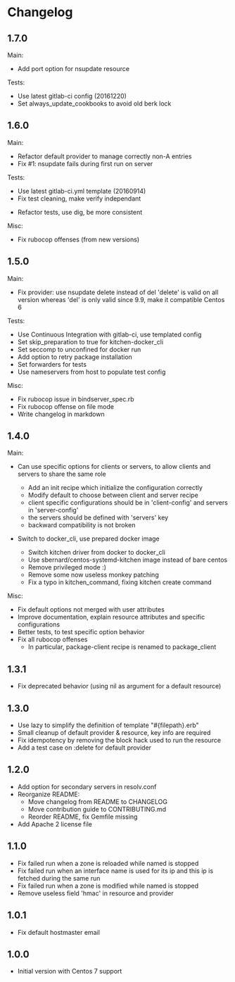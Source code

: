 Changelog
=========

1.7.0
-----

Main:
- Add port option for nsupdate resource

Tests:
- Use latest gitlab-ci config (20161220)
- Set always\_update\_cookbooks to avoid old berk lock

1.6.0
-----

Main:

- Refactor default provider to manage correctly non-A entries
- Fix #1: nsupdate fails during first run on server

Tests:

- Use latest gitlab-ci.yml template (20160914)
- Fix test cleaning, make verify independant
+ Refactor tests, use dig, be more consistent

Misc:

- Fix rubocop offenses (from new versions)

1.5.0
-----

Main:

- Fix provider: use nsupdate delete instead of del
  'delete' is valid on all version whereas 'del' is only valid since 9.9,
  make it compatible Centos 6

Tests:

- Use Continuous Integration with gitlab-ci, use templated config
- Set skip\_preparation to true for kitchen-docker\_cli
- Set seccomp to unconfined for docker run
- Add option to retry package installation
- Set forwarders for tests
- Use nameservers from host to populate test config

Misc:

- Fix rubocop issue in bindserver\_spec.rb
- Fix rubocop offense on file mode
- Write changelog in markdown

1.4.0
-----

Main:

- Can use specific options for clients or servers, to allow clients and
  servers to share the same role
  + Add an init recipe which initialize the configuration correctly
  + Modify default to choose between client and server recipe
  + client specific configurations should be in 'client-config' and
    servers in 'server-config'
  + the servers should be defined with 'servers' key
  + backward compatibility is not broken

- Switch to docker\_cli, use prepared docker image
  + Switch kitchen driver from docker to docker\_cli
  + Use sbernard/centos-systemd-kitchen image instead of bare centos
  + Remove privileged mode :)
  + Remove some now useless monkey patching
  + Fix a typo in kitchen\_command, fixing kitchen create command

Misc:

- Fix default options not merged with user attributes
- Improve documentation, explain resource attributes and specific
  configurations
- Better tests, to test specific option behavior
- Fix all rubocop offenses
  + In particular, package-client recipe is renamed to package\_client

1.3.1
-----

- Fix deprecated behavior (using nil as argument for a default resource)

1.3.0
-----

- Use lazy to simplify the definition of template "#{filepath}.erb"
- Small cleanup of default provider & resource, key info are required
- Fix idempotency by removing the block hack used to run the resource
- Add a test case on :delete for default provider

1.2.0
-----

- Add option for secondary servers in resolv.conf
- Reorganize README:
  + Move changelog from README to CHANGELOG
  + Move contribution guide to CONTRIBUTING.md
  + Reorder README, fix Gemfile missing
- Add Apache 2 license file

1.1.0
-----

- Fix failed run when a zone is reloaded while named is stopped
- Fix failed run when an interface name is used for its ip and this ip is
  fetched during the same run
- Fix failed run when a zone is modified while named is stopped
- Remove useless field 'hmac' in resource and provider

1.0.1
-----

- Fix default hostmaster email

1.0.0
-----

- Initial version with Centos 7 support
